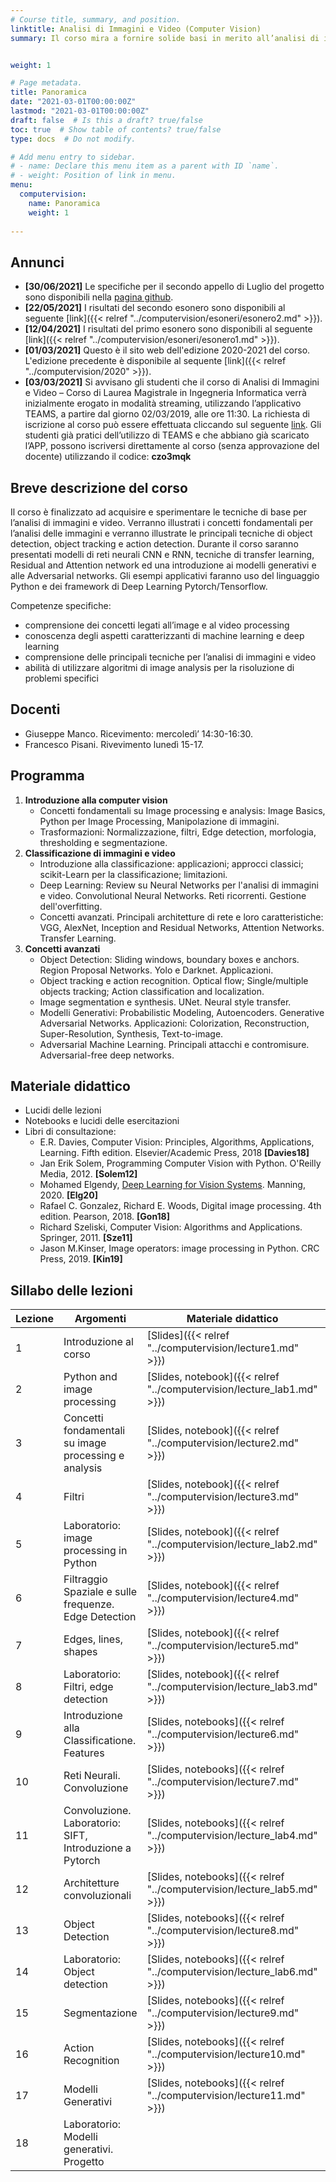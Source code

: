```yaml
---
# Course title, summary, and position.
linktitle: Analisi di Immagini e Video (Computer Vision)
summary: Il corso mira a fornire solide basi in merito all’analisi di immagini e video e fornire una conoscenza delle principali tecniche di deep learning per il riconoscimento di oggetti e l’individuazione di sequenze rilevanti in un video. 


weight: 1

# Page metadata.
title: Panoramica
date: "2021-03-01T00:00:00Z"
lastmod: "2021-03-01T00:00:00Z"
draft: false  # Is this a draft? true/false
toc: true  # Show table of contents? true/false
type: docs  # Do not modify.

# Add menu entry to sidebar.
# - name: Declare this menu item as a parent with ID `name`.
# - weight: Position of link in menu.
menu: 
  computervision:
    name: Panoramica
    weight: 1
  
---
```


## Annunci

-  **[30/06/2021]** Le specifiche per il secondo appello di Luglio del progetto sono disponibili nella [pagina github](https://github.com/gmanco/cv_notebooks/tree/master/project_2).
-  **[22/05/2021]** I risultati del secondo esonero  sono disponibili al seguente [link]({{< relref "../computervision/esoneri/esonero2.md" >}}). 
-  **[12/04/2021]** I risultati del primo esonero  sono disponibili al seguente [link]({{< relref "../computervision/esoneri/esonero1.md" >}}). 
-  **[01/03/2021]** Questo è il sito web dell'edizione 2020-2021 del corso. L'edizione precedente è disponibile al sequente [link]({{< relref "../computervision/2020" >}}). 
- **[03/03/2021]** Si avvisano gli studenti che il corso di Analisi di Immagini e Video – Corso di Laurea Magistrale in Ingegneria Informatica verrà inizialmente erogato in modalità streaming, utilizzando l’applicativo TEAMS, a partire dal giorno 02/03/2019, alle ore 11:30. La richiesta di iscrizione al corso può essere effettuata cliccando sul seguente [link](https://teams.microsoft.com/l/team/19%3a85cc03830d8145e9b23ab2b9f21641f0%40thread.tacv2/conversations?groupId=8bbaa92e-68d3-4c10-887f-157c5a2392ab&tenantId=7519d0cd-2106-47d9-adcb-320023abff57). Gli studenti già pratici dell’utilizzo di TEAMS e che abbiano già scaricato l’APP, possono iscriversi direttamente al corso (senza approvazione del docente) utilizzando il codice: **czo3mqk**




## Breve descrizione del corso


Il corso è finalizzato ad acquisire e sperimentare le tecniche di base per l’analisi di immagini e video. Verranno illustrati i concetti fondamentali per l’analisi delle immagini e verranno illustrate le principali tecniche di object detection, object tracking e action detection. Durante il corso saranno presentati modelli di reti neurali CNN e RNN, tecniche di transfer learning, Residual and Attention network ed una introduzione ai modelli generativi e alle Adversarial networks. Gli esempi applicativi faranno uso del linguaggio Python e dei framework di Deep Learning Pytorch/Tensorflow.

Competenze specifiche:

* comprensione dei concetti legati all’image e al video processing
* conoscenza degli aspetti caratterizzanti di machine learning e deep learning
* comprensione delle principali tecniche per l’analisi di immagini e video
* abilità di utilizzare algoritmi di image analysis per la risoluzione di problemi specifici



## Docenti
- Giuseppe Manco. Ricevimento: mercoledì’ 14:30-16:30. 
- Francesco Pisani. Rivevimento lunedì 15-17.

## Programma

1.	**Introduzione alla computer vision**
	-	Concetti fondamentali su Image processing e analysis: Image Basics, Python per Image Processing, Manipolazione di immagini.
	-	Trasformazioni: Normalizzazione, filtri, Edge detection, morfologia, thresholding e segmentazione.
2.	**Classificazione di immagini e video**
	-	Introduzione alla classificazione: applicazioni; approcci classici; scikit-Learn per la classificazione; limitazioni.
	-	Deep Learning: Review su Neural Networks per l'analisi di immagini e video. Convolutional Neural Networks. Reti ricorrenti. Gestione dell'overfitting.
	-	Concetti avanzati. Principali architetture di rete e loro caratteristiche: VGG, AlexNet, Inception and Residual Networks, Attention Networks. Transfer Learning.
3.	**Concetti avanzati**
	-	Object Detection: Sliding windows, boundary boxes e anchors. Region Proposal Networks. Yolo e Darknet. Applicazioni.
	-	Object tracking e action recognition. Optical flow; Single/multiple objects tracking; Action classification and localization.
	-	Image segmentation e synthesis. UNet. Neural style transfer.
	-	Modelli Generativi: Probabilistic Modeling, Autoencoders. Generative Adversarial Networks. Applicazioni: Colorization, Reconstruction, Super-Resolution, Synthesis, Text-to-image.
	-	Adversarial Machine Learning. Principali attacchi e contromisure. Adversarial-free deep networks.



## Materiale didattico
- Lucidi delle lezioni
- Notebooks e lucidi delle esercitazioni
- Libri di consultazione:
	- E.R. Davies, Computer Vision: Principles, Algorithms, Applications, Learning. Fifth edition. Elsevier/Academic Press, 2018 **[Davies18]**
	- Jan Erik Solem, Programming Computer Vision with Python. O'Reilly Media, 2012. **[Solem12]**
	- Mohamed Elgendy, [Deep Learning for Vision Systems](https://www.manning.com/books/deep-learning-for-vision-systems). Manning, 2020. **[Elg20]**
	- Rafael C. Gonzalez, Richard E. Woods, Digital image processing. 4th edition. Pearson, 2018. **[Gon18]**
	- Richard Szeliski, Computer Vision: Algorithms and Applications. Springer, 2011. **[Sze11]**
	- Jason M.Kinser, Image operators: image processing in Python. CRC Press, 2019. **[Kin19]**

## Sillabo delle lezioni


| Lezione | Argomenti                                            | Materiale didattico | Data       |
| ------- | ---------------------------------------------------- | ------------------- | ---------- |
| 1       | Introduzione al corso |[Slides]({{< relref "../computervision/lecture1.md" >}}) |02/03/2021 |
| 2 | Python and image processing |[Slides, notebook]({{< relref "../computervision/lecture_lab1.md" >}}) |04/03/2021 |
| 3 | Concetti fondamentali su image processing e analysis |[Slides, notebook]({{< relref "../computervision/lecture2.md" >}}) |09/03/2021 |
| 4 | Filtri |[Slides, notebook]({{< relref "../computervision/lecture3.md" >}}) |11/03/2021 |
| 5 | Laboratorio: image processing in Python |[Slides, notebook]({{< relref "../computervision/lecture_lab2.md" >}}) |16/03/2021 |
| 6 | Filtraggio Spaziale e sulle frequenze. Edge Detection |[Slides, notebook]({{< relref "../computervision/lecture4.md" >}}) |18/03/2021 |
| 7 | Edges, lines, shapes |[Slides, notebook]({{< relref "../computervision/lecture5.md" >}}) |23/03/2021 |
| 8 | Laboratorio: Filtri, edge detection |[Slides, notebook]({{< relref "../computervision/lecture_lab3.md" >}}) |25/03/2021 |
| 9 | Introduzione alla Classificatione. Features |[Slides, notebooks]({{< relref "../computervision/lecture6.md" >}}) |30/03/2021, 13/04/2021, 15/04/2021 |
| 10 | Reti Neurali. Convoluzione |[Slides, notebooks]({{< relref "../computervision/lecture7.md" >}}) |20/04/2021 |
| 11 | Convoluzione. Laboratorio: SIFT, Introduzione a Pytorch |[Slides, notebooks]({{< relref "../computervision/lecture_lab4.md" >}}) |22/04/2021 |
| 12 | Architetture convoluzionali |[Slides, notebooks]({{< relref "../computervision/lecture_lab5.md" >}}) |27/04/2021 |
| 13 | Object Detection |[Slides, notebooks]({{< relref "../computervision/lecture8.md" >}}) |29/04/2021, 04/05/2021 |
| 14 | Laboratorio: Object detection |[Slides, notebooks]({{< relref "../computervision/lecture_lab6.md" >}}) |06/05/2021 |
| 15 | Segmentazione |[Slides, notebooks]({{< relref "../computervision/lecture9.md" >}}) |10/05/2021, 11/05/2021 |
| 16 | Action Recognition |[Slides, notebooks]({{< relref "../computervision/lecture10.md" >}}) |18/05/2021 |
| 17 | Modelli Generativi |[Slides, notebooks]({{< relref "../computervision/lecture11.md" >}}) |24/05/2021, 25/05/2021 |
| 18 | Laboratorio: Modelli generativi. Progetto | |31/05/2021 |

